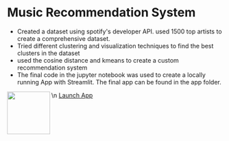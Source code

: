 # Music Recommendation System
+ Created a dataset using spotify's developer API. used 1500 top artists to create a comprehensive dataset.
+ Tried different clustering and visualization techniques to find the best clusters in the dataset
+ used the cosine distance and kmeans to create a custom recommendation system
+ The final code in the jupyter notebook was used to create a locally running App with Streamlit. The final app can be found in the app folder.







[<img src="https://ml.globenewswire.com/Resource/Download/739a0114-4c0d-4a18-b85e-b53982324cbc" width=100 align=left>](https://share.streamlit.io/shehroz218/music-recommendation-system/main/app/app.py) \n
[Launch App](https://share.streamlit.io/shehroz218/music-recommendation-system/main/app/app.py)


